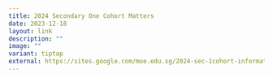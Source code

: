 ```yaml
---
title: 2024 Secondary One Cohort Matters
date: 2023-12-18
layout: link
description: ""
image: ""
variant: tiptap
external: https://sites.google.com/moe.edu.sg/2024-sec-1cohort-information/home
---
```


